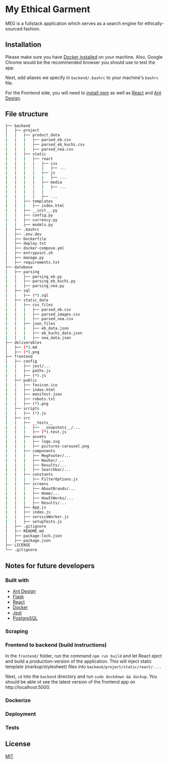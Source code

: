 # My Ethical Garment
MEG is a fullstack application which serves as a search engine for ethically-sourced fashion.

## Installation
Please make sure you have [Docker installed](https://docs.docker.com/get-docker/) on your machine. Also, Google Chrome would be the recommended browser you should use to test the app.

Next, add aliases we specify in ```backend/.bashrc``` to your machine's ```bashrc``` file.

For the Frontend side, you will need to [install npm](https://docs.npmjs.com/downloading-and-installing-node-js-and-npm) as well as [React](https://reactjs.org/docs/getting-started.html) and [Ant Design](https://ant.design/docs/react/introduce#Installation).

## File structure
```bash
├── backend
│   ├── project
│   │   ├── product_data
|   |   |   ├── parsed_eb.csv
|   |   |   ├── parsed_eb_kuchi.csv
|   |   |   ├── parsed_nea.csv
|   |   ├── static
|   |   |   ├── react
|   |   |   |   ├── css
|   |   |   |   |   ├── ...
|   |   |   |   ├── js
|   |   |   |   |   ├── ...
|   |   |   |   ├── media
|   |   |   |   |   ├── ...
|   |   |   |   |
|   |   |   |   ├── ...
|   |   ├── templates
|   |   |   ├── index.html
|   |   ├── __init__.py
|   |   ├── config.py
|   |   ├── currency.py
|   |   ├── models.py
│   ├── .bashrc
│   ├── .env.dev
│   ├── Dockerfile
│   ├── deploy.txt
│   ├── docker-compose.yml
│   ├── entrypoint.sh
│   ├── manage.py
│   ├── requirements.txt
├── database
│   ├── parsing
|   |   ├── parsing_eb.py
|   |   ├── parsing_eb_kuchi.py
|   |   ├── parsing_nea.py
│   ├── sql
|   |   ├── (*).sql
│   ├── static_data
|   |   ├── csv_files
|   |   |   ├── parsed_eb.csv
|   |   |   ├── parsed_images.csv
|   |   |   ├── parsed_nea.csv
|   |   ├── json_files
|   |   |   ├── eb_data.json
|   |   |   ├── eb_kuchi_data.json
|   |   |   ├── nea_data.json
├── deliverables
│   ├── (*).md
│   ├── (*).png
├── frontend
│   ├── config
|   |   ├── jest/...
|   |   ├── paths.js
|   |   ├── (*).js
│   ├── public
|   |   ├── favicon.ico
|   |   ├── index.html
|   |   ├── manifest.json
|   |   ├── robots.txt
|   |   ├── (*).png
│   ├── scripts
|   |   ├── (*).js
│   ├── src
|   |   ├── __tests__
|   |   |   ├── __snapshots__/...
|   |   |   ├── (*).test.js
|   |   ├── assets
|   |   |   ├── logo.svg
|   |   |   ├── pictures-carousel.png
|   |   ├── components
|   |   |   ├── MegFooter/...
|   |   |   ├── Navbar/...
|   |   |   ├── Results/...
|   |   |   ├── Searchbar/...
|   |   ├── constants
|   |   |   ├── FilterOptions.js
|   |   ├── screens
|   |   |   ├── AboutBrands/...
|   |   |   ├── Home/...
|   |   |   ├── HowItWorks/...
|   |   |   ├── Results/...
|   |   ├── App.js
|   |   ├── index.js
|   |   ├── serviceWorker.js
|   |   ├── setupTests.js
│   ├── .gitignore
│   ├── README.md
│   ├── package-lock.json
│   ├── package.json
├── LICENSE
└── .gitignore
```

## Notes for future developers

### Built with
- [Ant Design](https://ant.design/components/button/)
- [Flask](https://palletsprojects.com/p/flask/)
- [React](https://reactjs.org/)
- [Docker](https://www.docker.com/get-started)
- [Jest](https://jestjs.io/)
- [PostgreSQL](https://www.postgresql.org/)

### Scraping

### Frontend to backend (build instructions)
In the ```frontend/``` folder, run the command ```npm run build``` and let React eject and build a production-version of the application. This will inject static template (markup/stylesheet) files into ```backend/project/static/react/...```. 

Next, ```cd``` into the ```backend``` directory and run ```sudo dockdown && dockup```. You should be able ot see the latest version of the frontend app on http://localhost:5000.

### Dockerize

### Deployment

### Tests



## License
[MIT](https://choosealicense.com/licenses/mit/)
